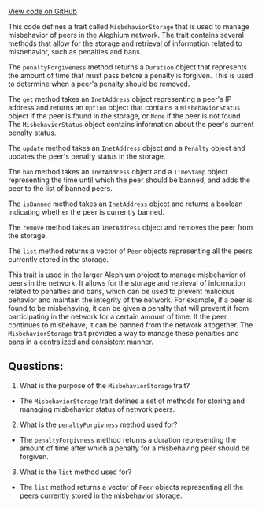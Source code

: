 [View code on GitHub](https://github.com/alephium/alephium/flow/src/main/scala/org/alephium/flow/network/broker/MisbehaviorStorage.scala)

This code defines a trait called `MisbehaviorStorage` that is used to manage misbehavior of peers in the Alephium network. The trait contains several methods that allow for the storage and retrieval of information related to misbehavior, such as penalties and bans.

The `penaltyForgiveness` method returns a `Duration` object that represents the amount of time that must pass before a penalty is forgiven. This is used to determine when a peer's penalty should be removed.

The `get` method takes an `InetAddress` object representing a peer's IP address and returns an `Option` object that contains a `MisbehaviorStatus` object if the peer is found in the storage, or `None` if the peer is not found. The `MisbehaviorStatus` object contains information about the peer's current penalty status.

The `update` method takes an `InetAddress` object and a `Penalty` object and updates the peer's penalty status in the storage.

The `ban` method takes an `InetAddress` object and a `TimeStamp` object representing the time until which the peer should be banned, and adds the peer to the list of banned peers.

The `isBanned` method takes an `InetAddress` object and returns a boolean indicating whether the peer is currently banned.

The `remove` method takes an `InetAddress` object and removes the peer from the storage.

The `list` method returns a vector of `Peer` objects representing all the peers currently stored in the storage.

This trait is used in the larger Alephium project to manage misbehavior of peers in the network. It allows for the storage and retrieval of information related to penalties and bans, which can be used to prevent malicious behavior and maintain the integrity of the network. For example, if a peer is found to be misbehaving, it can be given a penalty that will prevent it from participating in the network for a certain amount of time. If the peer continues to misbehave, it can be banned from the network altogether. The `MisbehaviorStorage` trait provides a way to manage these penalties and bans in a centralized and consistent manner.
## Questions: 
 1. What is the purpose of the `MisbehaviorStorage` trait?
- The `MisbehaviorStorage` trait defines a set of methods for storing and managing misbehavior status of network peers.

2. What is the `penaltyForgivness` method used for?
- The `penaltyForgivness` method returns a duration representing the amount of time after which a penalty for a misbehaving peer should be forgiven.

3. What is the `list` method used for?
- The `list` method returns a vector of `Peer` objects representing all the peers currently stored in the misbehavior storage.